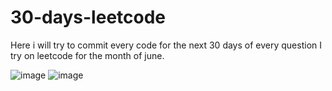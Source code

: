 # 30-days-leetcode

Here i will try to commit every code for the next 30 days of every question I try on leetcode for the month of june. 



![image](https://user-images.githubusercontent.com/94388365/173098674-dc6fdc9e-7413-4260-be11-ef2cb07680fd.png)    ![image](https://user-images.githubusercontent.com/94388365/173098887-5ce79826-f99a-40c7-952a-c0149f38e2a1.png)

